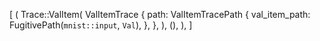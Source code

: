 [
    (
        Trace::ValItem(
            ValItemTrace {
                path: ValItemTracePath {
                    val_item_path: FugitivePath(`mnist::input`, `Val`),
                },
            },
        ),
        (),
    ),
]